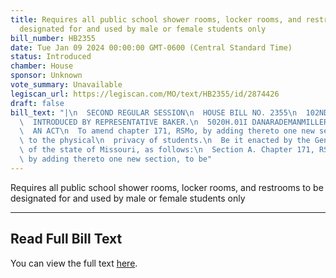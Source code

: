 ```yaml
---
title: Requires all public school shower rooms, locker rooms, and restrooms to be
  designated for and used by male or female students only
bill_number: HB2355
date: Tue Jan 09 2024 00:00:00 GMT-0600 (Central Standard Time)
status: Introduced
chamber: House
sponsor: Unknown
vote_summary: Unavailable
legiscan_url: https://legiscan.com/MO/text/HB2355/id/2874426
draft: false
bill_text: "|\n  SECOND REGULAR SESSION\n  HOUSE BILL NO. 2355\n  102ND GENERAL ASSEMBLY\n\
  \  INTRODUCED BY REPRESENTATIVE BAKER.\n  5020H.01I DANARADEMANMILLER,ChiefClerk\n\
  \  AN ACT\n  To amend chapter 171, RSMo, by adding thereto one new section relating\
  \ to the physical\n  privacy of students.\n  Be it enacted by the General Assembly\
  \ of the state of Missouri, as follows:\n  Section A. Chapter 171, RSMo, is amended\
  \ by adding thereto one new section, to be"
---
```

Requires all public school shower rooms, locker rooms, and restrooms to be designated for and used by male or female students only

---

## Read Full Bill Text

You can view the full text [here](https://legiscan.com/MO/text/HB2355/id/2874426).
